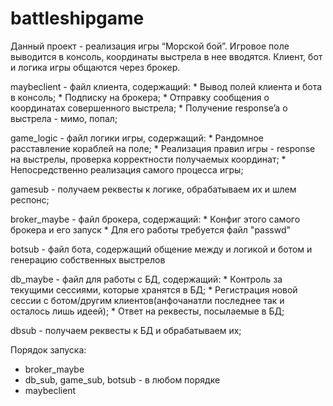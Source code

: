 # battleshipgame
Данный проект - реализация игры “Морской бой”. Игровое поле выводится в консоль, координаты выстрела в нее вводятся. Клиент, бот и логика игры общаются через брокер.

  maybeclient - файл клиента, содержащий:
    * Вывод полей клиента и бота в консоль; 
    * Подписку на брокера;
    * Отправку сообщения о координатах совершенного выстрела;
    * Получение response’a о выстрела - мимо, попал;

  game_logic - файл логики игры, содержащий:
    * Рандомное расставление кораблей на поле;
    * Реализация правил игры - response на выстрелы, проверка корректности получаемых координат;
    * Непосредственно реализация самого процесса игры;
  
  gamesub - получаем реквесты к логике, обрабатываем их и шлем респонс; 

  broker_maybe - файл брокера, содержащий:
    * Конфиг этого самого брокера и его запуск
    * Для его работы требуется файл "passwd"
    
  botsub - файл бота, содержащий общение между и логикой и ботом и генерацию собственных выстрелов

  db_maybe - файл для работы с БД, содержащий:
    * Контроль за текущими сессиями, которые хранятся в БД;
    * Регистрация новой сессии с ботом/другим клиентов(анфочанатли последнее так и осталось лишь идеей);
    * Ответ на реквесты, посылаемые в БД;

   dbsub - получаем реквесты к БД и обрабатываем их;



Порядок запуска:
  * broker_maybe 
  * db_sub, game_sub, botsub - в любом порядке
  * maybeclient

